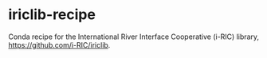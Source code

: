 # iriclib-recipe

Conda recipe for the
International River Interface Cooperative (i-RIC) library,
https://github.com/i-RIC/iriclib.
